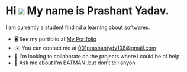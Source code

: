 Hi ![](https://user-images.githubusercontent.com/18350557/176309783-0785949b-9127-417c-8b55-ab5a4333674e.gif) My name is Prashant Yadav.
========================================================================================================================================

I am currently a student findind a learning about softwares.

* 🖥️  See my portfolio at [My Portfolio](http://myportfolio-coral-alpha.vercel.app/)
* ✉️  You can contact me at [001prashantydv108@gmail.com](mailto:001prashantydv108@gmail.com)
* 👥  I'm looking to collaborate on the projects where i could be of help.
* 💬  Ask me about I'm BATMAN..but don't tell anyon

